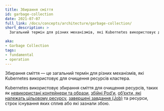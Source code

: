 ```yaml
---
title: Збирання сміття
id: garbage-collection
date: 2021-07-07
full_link: /docs/concepts/architecture/garbage-collection/
short_description: >
  Загальний термін для різних механізмів, які Kubernetes використовує для очищення ресурсів кластера.

aka:
- Garbage Collection
tags:
- fundamental
- operation
---
```


Збирання сміття — це загальний термін для різних механізмів, які Kubernetes використовує для очищення ресурсів кластера.

<!--more-->

Kubernetes використовує збирання сміття для очищення ресурсів, таких як [невикористані контейнери та образи](/docs/concepts/architecture/garbage-collection/#containers-images), [збійні Podʼи](/docs/concepts/workloads/pods/pod-lifecycle/#pod-garbage-collection), [обʼєкти, які належать цільовому ресурсу](/docs/concepts/overview/working-with-objects/owners-dependents/), [завершені завдання (Job)](/docs/concepts/workloads/controllers/ttlafterfinished/) та ресурси, строк існування яких сплив або які зазнали збою.
